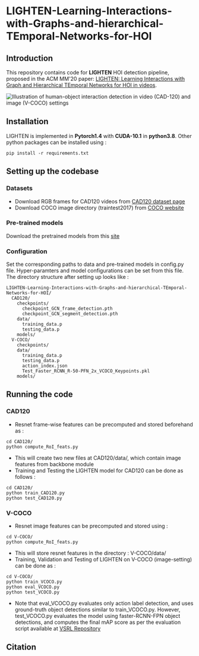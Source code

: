 # LIGHTEN-Learning-Interactions-with-Graphs-and-hierarchical-TEmporal-Networks-for-HOI

## Introduction

This repository contains code for **LIGHTEN** HOI detection pipeline, proposed in the ACM MM'20 paper: [LIGHTEN: Learning Interactions with Graph and Hierarchical TEmporal Networks for HOI in videos](). 

![Illustration of human-object interaction detection in video (CAD-120) and image (V-COCO) settings](https://github.com/praneeth11009/LIGHTEN-Learning-Interactions-with-Graphs-and-hierarchical-TEmporal-Networks-for-HOI/blob/master/teaser.PNG)

## Installation 

LIGHTEN is implemented in **Pytorch1.4** with **CUDA-10.1** in **python3.8**. Other python packages can be installed using :  
```
pip install -r requirements.txt
```

## Setting up the codebase

### Datasets
- Download RGB frames for CAD120 videos from [CAD120 dataset page](http://pr.cs.cornell.edu/web3/CAD-120/)
- Download COCO image directory (traintest2017) from [COCO website](https://cocodataset.org/#download)
### Pre-trained models
Download the pretrained models from this [site](link)
### Configuration
Set the corresponding paths to data and pre-trained models in config.py file. Hyper-paramters and model configurations can be set from this file.
The directory structure after setting up looks like : 
```
LIGHTEN-Learning-Interactions-with-Graphs-and-hierarchical-TEmporal-Networks-for-HOI/
  CAD120/
    checkpoints/
      checkpoint_GCN_frame_detection.pth
      checkpoint_GCN_segment_detection.pth
    data/
      training_data.p
      testing_data.p
    models/
  V-COCO/
    checkpoints/
    data/
      training_data.p
      testing_data.p
      action_index.json
      Test_Faster_RCNN_R-50-PFN_2x_VCOCO_Keypoints.pkl
    models/
```

## Running the code
### CAD120
- Resnet frame-wise features can be precomputed and stored beforehand as : 
```
cd CAD120/
python compute_RoI_feats.py
```
  - This will create two new files at CAD120/data/, which contain image features from backbone module
- Training and Testing the LIGHTEN model for CAD120 can be done as follows : 
```
cd CAD120/
python train_CAD120.py
python test_CAD120.py
```
### V-COCO
- Resnet image features can be precomputed and stored using : 
```
cd V-COCO/
python compute_RoI_feats.py
```
  - This will store resnet features in the directory : V-COCO/data/
- Training, Validation and Testing of LIGHTEN on V-COCO (image-setting) can be done as :
```
cd V-COCO/
python train_VCOCO.py
python eval_VCOCO.py
python test_VCOCO.py
```
- Note that eval_VCOCO.py evaluates only action label detection, and uses ground-truth object detections similar to train_VCOCO.py. However, test_VCOCO.py evaluates the model using faster-RCNN-FPN object detections, and computes the final mAP score as per the evaluation script available at [VSRL Repository](https://github.com/s-gupta/v-coco) 

## Citation

